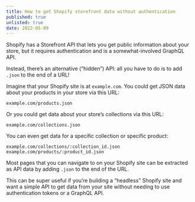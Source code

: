 ```yaml
---
title: How to get Shopify storefront data without authentication
published: true
unlisted: true
date: 2022-05-09
---
```


Shopify has a Storefront API that lets you get public information about your store, but it requires authentication and is a somewhat-involved GraphQL API.

Instead, there’s an alternative (“hidden”) API: all you have to do is to add `.json` to the end of a URL!

Imagine that your Shopify site is at `example.com`. You could get JSON data about your products in your store via this URL:

```
example.com/products.json
```

Or you could get data about your store’s collections via this URL:

```
example.com/collections.json
```

You can even get data for a specific collection or specific product:

```
example.com/collections/:collection_id.json
example.com/products/:product_id.json
```

Most pages that you can navigate to on your Shopify site can be extracted as API data by adding `.json` to the end of the URL.

This can be super useful if you’re building a “headless” Shopify site and want a simple API to get data from your site without needing to use authentication tokens or a GraphQL API.
